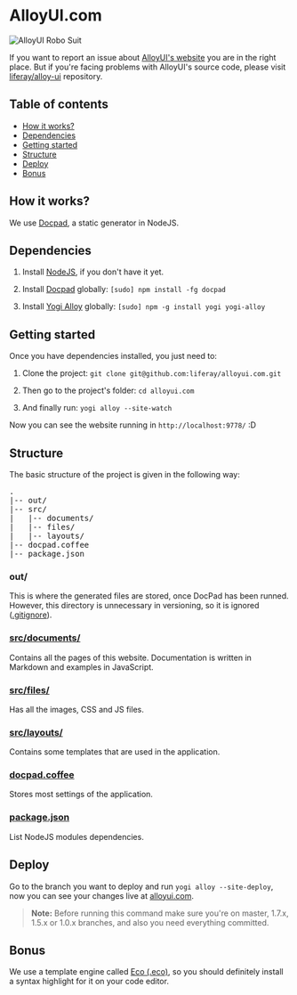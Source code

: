 # AlloyUI.com

![AlloyUI Robo Suit](http://f.cl.ly/items/1c1z23343G2e2I3X3a3P/Screen-Shot-2013-04-08-at-9.37.36-AM.png)

If you want to report an issue about [AlloyUI's website](http://alloyui.com) you are in the right place. But if you're facing problems with AlloyUI's source code, please visit [liferay/alloy-ui](https://github.com/liferay/alloy-ui/) repository.

## Table of contents

* [How it works?](#how-it-works)
* [Dependencies](#dependencies)
* [Getting started](#getting-started)
* [Structure](#structure)
* [Deploy](#deploy)
* [Bonus](#bonus)

## How it works?

We use [Docpad](https://github.com/bevry/docpad), a static generator in NodeJS.

## Dependencies

1. Install [NodeJS](https://github.com/bevry/community/wiki/Installing-Node), if you don't have it yet.

2. Install [Docpad](https://github.com/bevry/docpad) globally: `[sudo] npm install -fg docpad`

3. Install [Yogi Alloy](https://github.com/liferay/yogi-alloy) globally: `[sudo] npm -g install yogi yogi-alloy`

## Getting started

Once you have dependencies installed, you just need to:

1. Clone the project: `git clone git@github.com:liferay/alloyui.com.git`

2. Then go to the project's folder: `cd alloyui.com`

3. And finally run: `yogi alloy --site-watch`

Now you can see the website running in `http://localhost:9778/` :D

## Structure

The basic structure of the project is given in the following way:

<pre>
.
|-- out/
|-- src/
|   |-- documents/
|   |-- files/
|   |-- layouts/
|-- docpad.coffee
|-- package.json
</pre>

### out/

This is where the generated files are stored, once DocPad has been runned. However, this directory is unnecessary in versioning, so it is ignored ([.gitignore](https://github.com/liferay/alloyui.com/blob/master/.gitignore)).

### [src/documents/](https://github.com/liferay/alloyui.com/blob/master/src/documents)

Contains all the pages of this website. Documentation is written in Markdown and examples in JavaScript.

### [src/files/](https://github.com/liferay/alloyui.com/tree/master/src/files)

Has all the images, CSS and JS files.

### [src/layouts/](https://github.com/liferay/alloyui.com/tree/master/src/layouts)

Contains some templates that are used in the application.

### [docpad.coffee](https://github.com/liferay/alloyui.com/blob/master/docpad.coffee)

Stores most settings of the application.

### [package.json](https://github.com/liferay/alloyui.com/blob/master/package.json)

List NodeJS modules dependencies.

## Deploy

Go to the branch you want to deploy and run `yogi alloy --site-deploy`, now you can see your changes live at [alloyui.com](http://alloyui.com/).

> **Note:** Before running this command make sure you're on master, 1.7.x, 1.5.x or 1.0.x branches, and also you need everything committed.

## Bonus

We use a template engine called [Eco (.eco)](https://github.com/sstephenson/eco), so you should definitely install a syntax highlight for it on your code editor.
